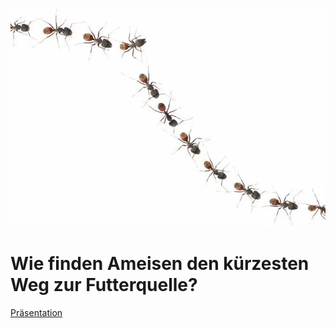 ![](docs/ameisen05.png)
# Wie finden Ameisen den kürzesten Weg zur Futterquelle?

[Präsentation](https://toniwlk.github.io/ants/docs/double_bridge.html)
